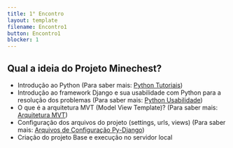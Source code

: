 ```yaml
---
title: 1° Encontro
layout: template
filename: Encontro1
button: Encontro1
blocker: 1
--- 
```


## Qual a ideia do Projeto Minechest?

  - Introdução ao Python (Para saber mais: [Python Tutoriais](https://docs.python.org/3/tutorial/inputoutput.html))
  - Introdução ao framework Django e sua usabilidade com Python para a resolução dos problemas (Para saber mais: [Python Usabilidade](https://www.python.org/success-stories/))
  - O que é a arquitetura MVT (Model View Template)? (Para saber mais: [Arquitetura MVT](https://www.treinaweb.com.br/blog/entendendo-o-mtv-do-django))
  - Configuração dos arquivos do projeto (settings, urls, views) (Para saber mais: [Arquivos de Configuração Py-Django](https://docs.djangoproject.com/pt-br/3.1/howto/))
  - Criação do projeto Base e execução no servidor local

